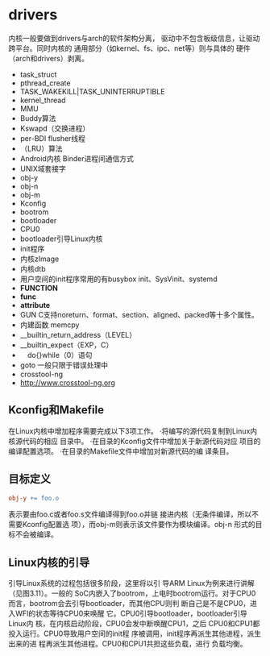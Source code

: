 # drivers

内核一般要做到drivers与arch的软件架构分离，
驱动中不包含板级信息，让驱动跨平台。同时内核的
通用部分（如kernel、fs、ipc、net等）则与具体的
硬件（arch和drivers）剥离。

- task_struct
- pthread_create
- TASK_WAKEKILL|TASK_UNINTERRUPTIBLE
- kernel_thread
- MMU
- Buddy算法
- Kswapd（交换进程）
- per-BDI flusher线程
- （LRU）算法
- Android内核 Binder进程间通信方式
- UNIX域套接字
- obj-y
- obj-n
- obj-m
- Kconfig
- bootrom
- bootloader
- CPU0
- bootloader引导Linux内核
- init程序
- 内核zImage
- 内核dtb
- 用户空间的init程序常用的有busybox init、SysVinit、systemd
- __FUNCTION__
- __func__
- __attribute__
- GUN C支持noreturn、format、section、aligned、packed等十多个属性。
- 内建函数 memcpy
- __builtin_return_address（LEVEL）
- __builtin_expect（EXP，C）
- 　do{}while（0）语句
- goto 一般只限于错误处理中
- crosstool-ng
- http://www.crosstool-ng.org

## Kconfig和Makefile

在Linux内核中增加程序需要完成以下3项工作。
·将编写的源代码复制到Linux内核源代码的相应
目录中。
·在目录的Kconfig文件中增加关于新源代码对应
项目的编译配置选项。
·在目录的Makefile文件中增加对新源代码的编
译条目。


## 目标定义

```makefile
obj-y += foo.o
```

表示要由foo.c或者foo.s文件编译得到foo.o并链
接进内核（无条件编译，所以不需要Kconfig配置选
项），而obj-m则表示该文件要作为模块编译。obj-n
形式的目标不会被编译。


## Linux内核的引导


引导Linux系统的过程包括很多阶段，这里将以引
导ARM Linux为例来进行讲解（见图3.11）。一般的
SoC内嵌入了bootrom，上电时bootrom运行。对于CPU0
而言，bootrom会去引导bootloader，而其他CPU则判
断自己是不是CPU0，进入WFI的状态等待CPU0来唤醒
它。CPU0引导bootloader，bootloader引导Linux内
核，在内核启动阶段，CPU0会发中断唤醒CPU1，之后
CPU0和CPU1都投入运行。CPU0导致用户空间的init程
序被调用，init程序再派生其他进程，派生出来的进
程再派生其他进程。CPU0和CPU1共担这些负载，进行
负载均衡。
